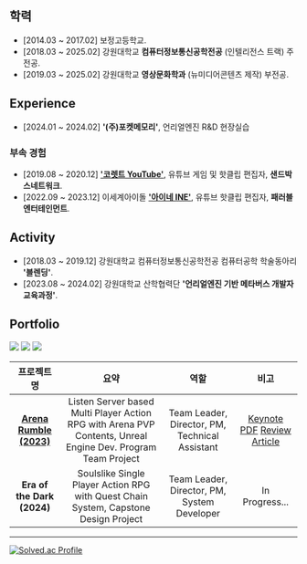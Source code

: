 ## 학력
- [2014.03 ~ 2017.02] 보정고등학교.
- [2018.03 ~ 2025.02] 강원대학교 **컴퓨터정보통신공학전공** (인텔리전스 트랙) 주전공.
- [2019.03 ~ 2025.02] 강원대학교 **영상문화학과** (뉴미디어콘텐츠 제작) 부전공.
## Experience
- [2024.01 ~ 2024.02]  **'(주)포켓메모리'**, 언리얼엔진 R&D 현장실습
### 부속 경험
- [2019.08 ~ 2020.12] [**'코렛트 YouTube'**](https://www.youtube.com/@Collet11), 유튜브 게임 및 핫클립 편집자, **샌드박스네트워크**.
- [2022.09 ~ 2023.12] 이세계아이돌 [**'아이네 INE'**](https://www.youtube.com/@INE_), 유튜브 핫클립 편집자, **패러블엔터테인먼트**.
## Activity
- [2018.03 ~ 2019.12] 강원대학교 컴퓨터정보통신공학전공 컴퓨터공학 학술동아리 **'블렌딩'**.
- [2023.08 ~ 2024.02] 강원대학교 산학협력단 **'언리얼엔진 기반 메타버스 개발자 교육과정'**.
## Portfolio
<img src="https://img.shields.io/badge/UnrealEngine-0E1128?style=for-the-badge&logo=UnrealEngine&logoColor=white"> <img src="https://img.shields.io/badge/c++-00599C?style=for-the-badge&logo=cplusplus&logoColor=white"> <img src="https://img.shields.io/badge/blender-E87D0D?style=for-the-badge&logo=blender&logoColor=white">


| 프로젝트명 | 요약 | 역할 | 비고 |
| :-: | :-: | :-: | :-: |
| [**Arena Rumble (2023)**](https://youtu.be/TGwBppxJI_E?si=TrHAkyZoq9MN_EVd) | Listen Server based Multi Player Action RPG with Arena PVP Contents, Unreal Engine Dev. Program Team Project | Team Leader, Director, PM, Technical Assistant | [Keynote PDF](https://drive.google.com/file/d/1yeHNl5YXux_7bGdh5i0hbQMl5L8yPnZ7/view?usp=sharing) [Review Article](https://velog.io/@liebenholz/arenarumble1) |
| **Era of the Dark (2024)** | Soulslike Single Player Action RPG with Quest Chain System, Capstone Design Project | Team Leader, Director, PM, System Developer | In Progress... |


------
[![Solved.ac Profile](http://mazassumnida.wtf/api/v2/generate_badge?boj=liebenholz98)](https://solved.ac/liebenholz98)

<!--

<img src="https://img.shields.io/badge/Python-3776AB?style=for-the-badge&logo=Python&logoColor=white">
<img src="https://img.shields.io/badge/Pytorch-EE4C2C?style=for-the-badge&logo=PyTorch&logoColor=white">
<img src="https://img.shields.io/badge/Tensorflow-FF6F00?style=for-the-badge&logo=Tensorflow&logoColor=white">
<img src="https://img.shields.io/badge/Keras-D00000?style=for-the-badge&logo=Keras&logoColor=white">
<img src="https://img.shields.io/badge/Coursera-0056D2?style=for-the-badge&logo=Coursera&logoColor=white">
<img src="https://img.shields.io/badge/Kaggle-20BEFF?style=for-the-badge&logo=Kaggle&logoColor=white">
<img src="https://img.shields.io/badge/Unity-FFFFFF?style=for-the-badge&logo=Unity&logoColor=black">
<img src="https://img.shields.io/badge/C%23-512BD4?style=for-the-badge&logo=CSharp&logoColor=white">
<img src="https://img.shields.io/badge/Houdini-FF4713?style=for-the-badge&logo=Houdini&logoColor=white">
<img src="https://img.shields.io/badge/Nuke-000000?style=for-the-badge&logo=Nuke&logoColor=white">

-->
